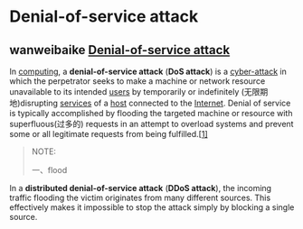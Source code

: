 # Denial-of-service attack

## wanweibaike [Denial-of-service attack](https://en.wanweibaike.com/wiki-Denial-of-service_attack)

In [computing](https://en.wanweibaike.com/wiki-Computing), a **denial-of-service attack** (**DoS attack**) is a [cyber-attack](https://en.wanweibaike.com/wiki-Cyber-attack) in which the perpetrator seeks to make a machine or network resource unavailable to its intended [users](https://en.wanweibaike.com/wiki-User_(computing)) by temporarily or indefinitely (无限期地)disrupting [services](https://en.wanweibaike.com/wiki-Network_service) of a [host](https://en.wanweibaike.com/wiki-Host_(network)) connected to the [Internet](https://en.wanweibaike.com/wiki-Internet). Denial of service is typically accomplished by flooding the targeted machine or resource with superfluous(过多的) requests in an attempt to overload systems and prevent some or all legitimate requests from being fulfilled.[[1\]](https://en.wanweibaike.com/wiki-Denial-of-service_attack#cite_note-1)

> NOTE: 
>
> 一、flood

In a **distributed denial-of-service attack** (**DDoS attack**), the incoming traffic flooding the victim originates from many different sources. This effectively makes it impossible to stop the attack simply by blocking a single source.


